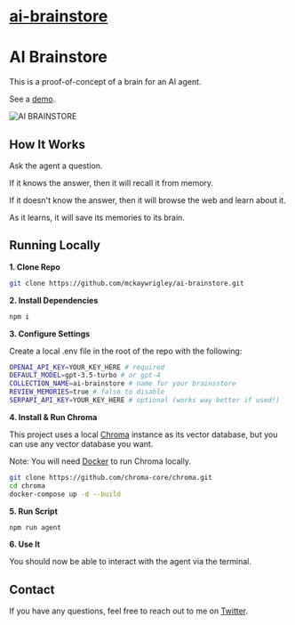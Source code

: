 # [ai-brainstore](https://github.com/mckaywrigley/ai-brainstore)

# AI Brainstore

This is a proof-of-concept of a brain for an AI agent.

See a [demo](https://twitter.com/mckaywrigley/status/1647292799006707717?s=46&t=AowqkodyK6B4JccSOxSPew).

![AI BRAINSTORE](./public/screenshot.png)

## How It Works

Ask the agent a question.

If it knows the answer, then it will recall it from memory.

If it doesn't know the answer, then it will browse the web and learn about it.

As it learns, it will save its memories to its brain.

## Running Locally

**1. Clone Repo**

```bash
git clone https://github.com/mckaywrigley/ai-brainstore.git
```

**2. Install Dependencies**

```bash
npm i
```

**3. Configure Settings**

Create a local .env file in the root of the repo with the following:

```bash
OPENAI_API_KEY=YOUR_KEY_HERE # required
DEFAULT_MODEL=gpt-3.5-turbo # or gpt-4
COLLECTION_NAME=ai-brainstore # name for your brainsstore
REVIEW_MEMORIES=true # false to disable
SERPAPI_API_KEY=YOUR_KEY_HERE # optional (works way better if used!)
```

**4. Install & Run Chroma**

This project uses a local [Chroma](https://www.trychroma.com/) instance as its vector database, but you can use any vector database you want.

Note: You will need [Docker](https://www.docker.com/) to run Chroma locally.

```bash
git clone https://github.com/chroma-core/chroma.git
cd chroma
docker-compose up -d --build
```

**5. Run Script**

```bash
npm run agent
```

**6. Use It**

You should now be able to interact with the agent via the terminal.

## Contact

If you have any questions, feel free to reach out to me on [Twitter](https://twitter.com/mckaywrigley).
